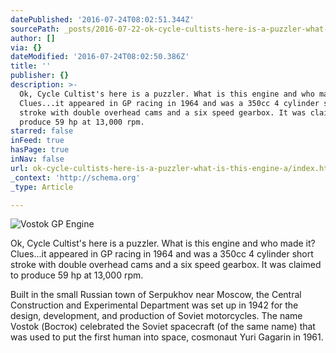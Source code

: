 ```yaml
---
datePublished: '2016-07-24T08:02:51.344Z'
sourcePath: _posts/2016-07-22-ok-cycle-cultists-here-is-a-puzzler-what-is-this-engine-a.md
author: []
via: {}
dateModified: '2016-07-24T08:02:50.386Z'
title: ''
publisher: {}
description: >-
  Ok, Cycle Cultist's here is a puzzler. What is this engine and who made it?
  Clues...it appeared in GP racing in 1964 and was a 350cc 4 cylinder short
  stroke with double overhead cams and a six speed gearbox. It was claimed to
  produce 59 hp at 13,000 rpm.
starred: false
inFeed: true
hasPage: true
inNav: false
url: ok-cycle-cultists-here-is-a-puzzler-what-is-this-engine-a/index.html
_context: 'http://schema.org'
_type: Article

---
```

![Vostok GP Engine](https://the-grid-user-content.s3-us-west-2.amazonaws.com/4583f4d9-fac4-4890-bfc9-45f8a14c4f02.jpg)

Ok, Cycle Cultist's here is a puzzler. What is this engine and who made it? Clues...it appeared in GP racing in 1964 and was a 350cc 4 cylinder short stroke with double overhead cams and a six speed gearbox. It was claimed to produce 59 hp at 13,000 rpm.

Built in the small Russian town of Serpukhov near Moscow, the Central Construction and Experimental Department was set up in 1942 for the design, development, and production of Soviet motorcycles. The name Vostok (Восток) celebrated the Soviet spacecraft (of the same name) that was used to put the first human into space, cosmonaut Yuri Gagarin in 1961\.